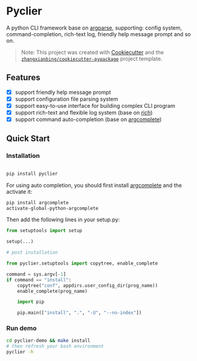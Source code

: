 # Pyclier

A python CLI framework base on [argparse](https://docs.python.org/3/library/argparse.html), supporting: config system, command-completion, rich-text log, friendly help message prompt and so on.

> Note: This project was created with [Cookiecutter](https://github.com/cookiecutter/cookiecutter) and the [`zhangxianbing/cookiecutter-pypackage`](https://github.com/zhangxianbing/cookiecutter-pypackage) project template.

## Features

- [x] support friendly help message prompt
- [x] support configuration file parsing system
- [x] support easy-to-use interface for building complex CLI program
- [x] support rich-text and flexible log system (base on [rich](https://github.com/willmcgugan/rich))
- [x] support command auto-completion (base on [argcomplete](https://github.com/kislyuk/argcomplete))

## Quick Start

### Installation

```bash

pip install pyclier

```

For using auto completion, you should first install [argcomplete](https://github.com/kislyuk/argcomplete) and the activate it:

```bash
pip install argcomplete
activate-global-python-argcomplete
```

Then add the following lines in your setup.py:

```py
from setuptools import setup

setup(...)

# post installation

from pyclier.setuptools import copytree, enable_complete

command = sys.argv[-1]
if command == "install":
    copytree("conf", appdirs.user_config_dir(prog_name))
    enable_complete(prog_name)

    import pip

    pip.main(["install", ".", "-U", "--no-index"])

```

### Run demo

```bash
cd pyclier-demo && make install
# then refresh your bash environment
pyclier -h
```
